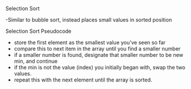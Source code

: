 Selection Sort

-Similar to bubble sort, instead places small values in sorted position

Selection Sort Pseudocode
- store the first element as the smallest value you've seen so far
- compare this to next item in the array until you find a smaller number
- if a smaller number is found, designate that smaller number to be new min, and continue
- if the min is not the value (index) you initially began with, swap the two values.
- repeat this with the next element until the array is sorted.
